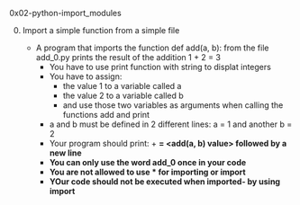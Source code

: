 0x02-python-import_modules

0. Import a simple function from a simple file

	* A program that imports the function def add(a, b): from the file add_0.py prints the result of the addition 1 + 2 = 3
		* You have to use print function with string to displat integers
		* You have to assign:
			* the value 1 to a variable called a
			* the value 2 to a variable called b
			* and use those two variables as arguments when calling the functions add and print
		* a and b must be defined in 2 different lines: a = 1 and another b = 2
		* Your program should print: <a value> + <b value> = <add(a, b) value> followed by a new line
		* You can only use the word add_0 once in your code
		* You are not allowed to use * for importing or __import__
		* YOur code should not be executed when imported- by using __import__
